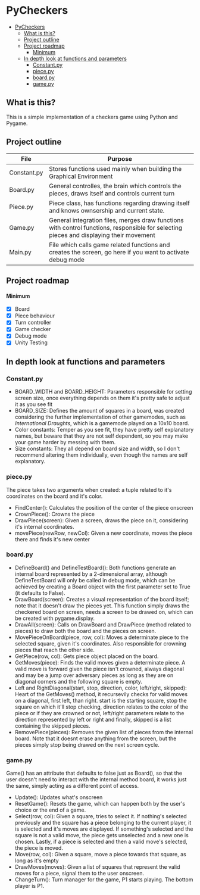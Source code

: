 # PyCheckers
- [PyCheckers](#pycheckers)
  - [What is this?](#what-is-this)
  - [Project outline](#project-outline)
  - [Project roadmap](#project-roadmap)
      - [Minimum](#minimum)
  - [In depth look at functions and parameters](#in-depth-look-at-functions-and-parameters)
    - [Constant.py](#constantpy)
    - [piece.py](#piecepy)
    - [board.py](#boardpy)
    - [game.py](#gamepy)

## What is this?
This is a simple implementation of a checkers game using Python and Pygame.

## Project outline

| File        | Purpose                                                                                                                                 |
| ----------- | --------------------------------------------------------------------------------------------------------------------------------------- |
| Constant.py | Stores functions used mainly when building the Graphical Environment                                                                    |
| Board.py    | General controlles, the brain which controls the pieces, draws itself and controls current turn                                         |
| Piece.py    | Piece class, has functions regarding drawing itself and knows ownsership and current state.                                             |
| Game.py     | General integration files, merges draw functions with control functions, responsible for selecting pieces and displaying their movement |
| Main.py     | File which calls game related functions and creates the screen, go here if you want to activate debug mode                              |

## Project roadmap

#### Minimum
 - [x] Board
 - [x] Piece behaviour
 - [x] Turn controller
 - [x] Game checker
 - [x] Debug mode
 - [x] Unity Testing

## In depth look at functions and parameters

### Constant.py
- BOARD_WIDTH and BOARD_HEIGHT: Parameters responsible for setting screen size, once everything depends on them it's pretty safe to adjust it as you see fit
- BOARD_SIZE: Defines the amount of squares in a board, was created considering the further implementation of other gamemodes, such as *International Draughts*, which is a gamemode played on a 10x10 board.
- Color constants: Temper as you see fit, they have pretty self explanatory names, but beware that they are not self dependent, so you may make your game harder by messing with them.
- Size constants: They all depend on board size and width, so I don't recommend altering them individually, even though the names are self explanatory.

### piece.py
The piece takes two arguments when created: a tuple related to it's coordinates on the board and it's color.
- FindCenter(): Calculates the position of the center of the piece onscreen
- CrownPiece(): Crowns the piece
- DrawPiece(screen): Given a screen, draws the piece on it, considering it's internal coordinates.
- movePiece(newRow, newCol): Given a new coordinate, moves the piece there and finds it's new center

### board.py
- DefineBoard() and DefineTestBoard(): Both functions generate an internal board represented by a 2-dimensional array, although DefineTestBoard will only be called in debug mode, which can be achieved by creating a Board object with the first parameter set to True (it defaults to False).
- DrawBoard(screen): Creates a visual representation of the board itself; note that it doesn't draw the pieces yet. This function simply draws the checkered board on screen, needs a screen to be drawed on, which can be created with pygame.display.
- DrawAll(screen): Calls on DrawBoard and DrawPiece (method related to pieces) to draw both the board and the pieces on screen.
- MovePieceOnBoard(piece, row, col): Moves a determinate piece to the selected square, given it's coordinates. Also responsible for crowning pieces that reach the other side.
- GetPiece(row, col): Gets piece object placed on the board.
- GetMoves(piece): Finds the valid moves given a determinate piece. A valid move is forward given the piece isn't crowned, always diagonal and may be a jump over adversary pieces as long as they are on diagonal corners and the following square is empty.
- Left and RightDiagonal(start, stop, direction, color, left/right, skipped): Heart of the GetMoves() method, it recursevily checks for valid moves on a diagonal, first left, than right. start is the starting square, stop the square on which it'll stop checking, direction relates to the color of the piece or if they are crowned or not, left/right parameters relate to the direction represented by left or right and finally, skipped is a list containing the skipped pieces.
- RemovePiece(pieces): Removes the given list of pieces from the internal board. Note that it doesnt erase anything from the screen, but the pieces simply stop being drawed on the next screen cycle.

### game.py
Game() has an attribute that defaults to false just as Board(), so that the user doesn't need to interact with the internal method board, it works just the same, simply acting as a different point of access.
- Update(): Updates what's onscreen
- ResetGame(): Resets the game, which can happen both by the user's choice or the end of a game.
- Select(row, col): Given a square, tries to select it. If nothing's selected previously and the square has a piece belonging to the current player, it is selected and it's moves are displayed. If something's selected and the square is not a valid move, the piece gets unselected and a new one is chosen. Lastly, if a piece is selected and then a valid move's selected, the piece is moved.
- Move(row, col): Given a square, move a piece towards that square, as long as it's empty
- DrawMoves(moves): Given a list of squares that represent the valid moves for a piece, signal them to the user onscreen.
- ChangeTurn(): Turn manager for the game, P1 starts playing. The bottom player is P1.
